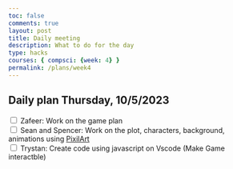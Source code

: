 ```yaml
---
toc: false
comments: true
layout: post
title: Daily meeting
description: What to do for the day
type: hacks
courses: { compsci: {week: 4} }
permalink: /plans/week4
---
```


## Daily plan Thursday, 10/5/2023
<input type="checkbox" id="myCheckbox" /> <label for="myCheckbox"></label>
Zafeer: Work on the game plan <br>
<input type="checkbox" id="myCheckbox" /> <label for="myCheckbox"></label> Sean and Spencer: Work on the plot, characters, background, animations using [PixilArt](https://www.pixilart.com/)<br>
<input type="checkbox" id="myCheckbox" /> <label for="myCheckbox"></label> Trystan: Create code using javascript on Vscode (Make Game interactble) <br>


